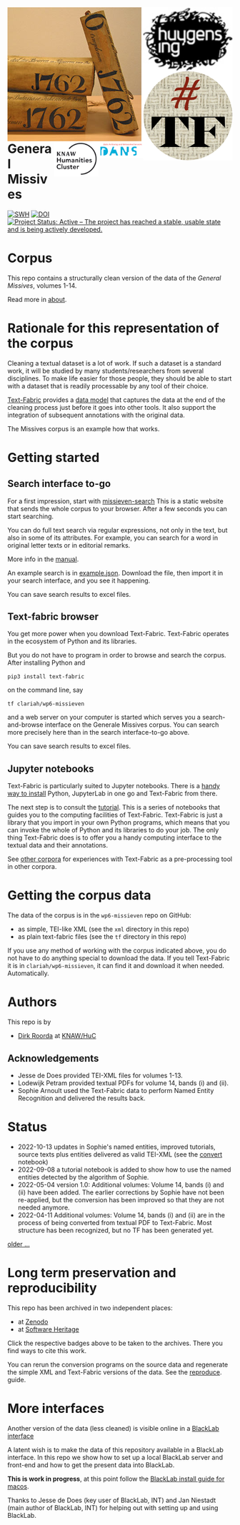 <div>
<img src="docs/images/logo.png" align="left" width="300"/>
<img src="docs/images/huygenslogo.png" align="right" width="200"/>
<img src="docs/images/tf.png" align="right" width="200"/>
<img src="docs/images/dans.png" align="right" width="100"/>
<img src="docs/images/huc.png" align="right" width="100"/>
</div>

# General Missives

[![SWH](https://archive.softwareheritage.org/badge/origin/https://github.com/Nino-cunei/oldassyrian/)](https://archive.softwareheritage.org/browse/origin/?origin_url=https://github.com/Dans-labs/clariah-gm)
[![DOI](https://zenodo.org/badge/292204502.svg)](https://zenodo.org/badge/latestdoi/292204502)
[![Project Status: Active – The project has reached a stable, usable state and is being actively developed.](https://www.repostatus.org/badges/latest/active.svg)](https://www.repostatus.org/#active)


# Corpus

This repo contains a structurally clean version of the data of the *General Missives*, volumes 1-14.

Read more in [about](docs/about.md).

# Rationale for this representation of the corpus

Cleaning a textual dataset is a lot of work.
If such a dataset is a standard work, it will be studied by many students/researchers from several
disciplines. 
To make life easier for those people, they should be able to start with a dataset that is readily
processable by any tool of their choice.

[Text-Fabric](https://github.com/annotation/text-fabric)
provides a
[data model](https://annotation.github.io/text-fabric/tf/about/datamodel.html)
that captures the data at the end of the cleaning process just
before it goes into other tools.
It also support the integration of subsequent annotations with the original data.

The Missives corpus is an example how that works.

# Getting started

## Search interface to-go

For a first impression, start with
[missieven-search](https://CLARIAH.github.io/wp6-missieven-search/)
This is a static website that sends the whole corpus to your browser.
After a few seconds you can start searching.

You can do full text search via regular expressions, not only in the text,
but also in some of its attributes. For example, you can search for a word
in original letter texts or in editorial remarks.

More info in the
[manual](https://annotation.github.io/text-fabric/tf/about/clientmanual.html).

An example search is in [example.json](example.json).
Download the file, then import it in your search interface, and you see it happening.

You can save search results to excel files.

## Text-fabric browser

You get more power when you download Text-Fabric.
Text-Fabric operates in the ecosystem of Python and its libraries.

But you do not have to program in order to browse and search the corpus.
After installing Python and

```
pip3 install text-fabric
```

on the command line, say

```
tf clariah/wp6-missieven
```

and a web server on your computer is started which serves you a search-and-browse
interface on the Generale Missives corpus.
You can search more precisely here than in the search interface-to-go above.

You can save search results to excel files.

## Jupyter notebooks

Text-Fabric is particularly suited to Jupyter notebooks.
There is a
[handy way to install](https://annotation.github.io/text-fabric/tf/about/install.html)
Python, JupyterLab in one go and Text-Fabric from there.

The next step is to consult the 
[tutorial](https://nbviewer.jupyter.org/github/CLARIAH/wp6-missieven/blob/master/tutorial/start.ipynb).
This is a series of notebooks that guides you to the computing facilities of Text-Fabric.
Text-Fabric is just a library that you import in your own Python programs,
which means that you can invoke the whole of Python and its libraries to do your job.
The only thing Text-Fabric does is to offer you a handy computing interface to the
textual data and their annotations.

See
[other corpora](https://annotation.github.io/text-fabric/tf/about/corpora.html)
for experiences with Text-Fabric as a pre-processing tool in other corpora.


# Getting the corpus data

The data of the corpus is in the `wp6-missieven` repo on GitHub:

* as simple, TEI-like XML (see the `xml` directory in this repo)
* as plain text-fabric files (see the `tf` directory in this repo)

If you use any method of working with the corpus indicated above, you do not have to
do anything special to download the data.
If you tell Text-Fabric it is in `clariah/wp6-missieven`,
it can find it and download it when needed. Automatically.


# Authors

This repo is by

*   [Dirk Roorda](https://github.com/dirkroorda) at
    [KNAW/HuC](https://huc.knaw.nl/di/text/)

## Acknowledgements

* Jesse de Does provided TEI-XML files for volumes 1-13.
* Lodewijk Petram provided textual PDFs for volume 14, bands (i) and (ii).
* Sophie Arnoult used the Text-Fabric data to perform Named Entity Recognition
  and delivered the results back.

# Status

*   2022-10-13 updates in Sophie's named entities, improved tutorials, source texts plus entities
    delivered as valid TEI-XML (see the [convert](https://nbviewer.org/github/CLARIAH/wp6-missieven/blob/master/programs/convert.ipynb) notebook)
*   2022-09-08 a tutorial notebook is added to show how to use the named entities
    detected by the algorithm of Sophie.
*   2022-05-04 version 1.0: Additional volumes: Volume 14, bands (i) and (ii) have been added.
    The earlier corrections by Sophie have not been re-applied, but the conversion has been improved 
    so that they are not needed anymore.
*   2022-04-11 Additional volumes: Volume 14, bands (i) and (ii) are in the process of being converted from
    textual PDF to Text-Fabric. Most structure has been recognized, but no TF has been generated yet.

[older ...](docs/history.md)


# Long term preservation and reproducibility

This repo has been archived in two independent places:

* at [Zenodo](https://zenodo.org)
* at [Software Heritage](https://archive.softwareheritage.org)

Click the respective badges above to be taken to the archives.
There you find ways to cite this work.

You can rerun the conversion programs on the source data and
regenerate the simple XML and Text-Fabric versions of the data.
See the
[reproduce](https://github.com/CLARIAH/wp6-missieven/blob/master/docs/reproduce.md).
guide.

# More interfaces
Another version of the data (less cleaned) is visible online in a
[BlackLab interface ](http://corpora.ato.ivdnt.org/corpus-frontend/Missiven/search)

A latent wish is to make the data of this repository available in a BlackLab interface.
In this repo we show how to set up a local BlackLab server and front-end and how to get the
present data into BlackLab.

**This is work in progress**, at this point follow the
[BlackLab install guide for macos](https://github.com/CLARIAH/wp6-missieven/blob/master/blacklab/install.md).

Thanks to Jesse de Does (key user of BlackLab, INT) and
Jan Niestadt (main author of BlackLab, INT) for helping out with setting up and using BlackLab.

